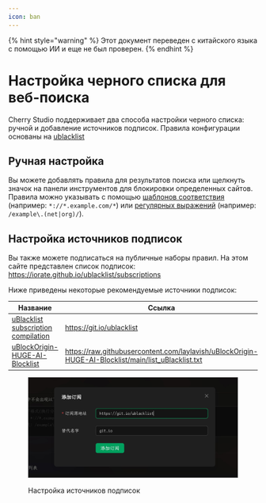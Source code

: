 ```yaml
---
icon: ban
---
```


{% hint style="warning" %}
Этот документ переведен с китайского языка с помощью ИИ и еще не был проверен.
{% endhint %}

# Настройка черного списка для веб-поиска

Cherry Studio поддерживает два способа настройки черного списка: ручной и добавление источников подписок. Правила конфигурации основаны на [ublacklist](https://github.com/iorate/ublacklist)

## Ручная настройка

Вы можете добавлять правила для результатов поиска или щелкнуть значок на панели инструментов для блокировки определенных сайтов. Правила можно указывать с помощью [шаблонов соответствия](https://developer.mozilla.org/zh-CN/docs/mozilla/add-ons/webextensions/match_patterns) (например: `*://*.example.com/*`) или [регулярных выражений](https://developer.mozilla.org/zh-CN/docs/web/javascript/guide/regular_expressions) (например: `/example\.(net|org)/`).

## Настройка источников подписок

Вы также можете подписаться на публичные наборы правил. На этом сайте представлен список подписок:\
https://iorate.github.io/ublacklist/subscriptions

Ниже приведены некоторые рекомендуемые источники подписок:

| Название                                                                                                    | Ссылка                                                                                                   | Тип       |
| --------------------------------------------------------------------------------------------------------- | ------------------------------------------------------------------------------------------------------ | --------- |
| [uBlacklist subscription compilation](https://github.com/eallion/uBlacklist-subscription-compilation)     | https://git.io/ublacklist                                                                              | Китайский |
| [uBlockOrigin-HUGE-AI-Blocklist](https://github.com/laylavish/uBlockOrigin-HUGE-AI-Blocklist)             | https://raw.githubusercontent.com/laylavish/uBlockOrigin-HUGE-AI-Blocklist/main/list_uBlacklist.txt | Сгенерировано ИИ |

<figure><img src="../.gitbook/assets/blacklist1.jpg" alt=""><figcaption><p>Настройка источников подписок</p></figcaption></figure>